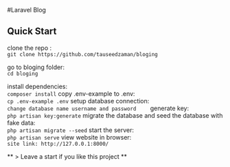 #Laravel Blog 

## Quick Start

clone the repo :<br />
    ``` git clone https://github.com/tauseedzaman/bloging ```
    
go to bloging folder:<br />
    ``` cd bloging ```

install dependencies:<br />
    ``` composer install ```
copy .env-example to .env:<br />
    ``` cp .env-example .env ```
setup database connection:<br />
    ``` change database name username and password     ```
generate key:<br />
    ``` php artisan key:generate ```
migrate the database and seed the database with fake data:<br />
    ``` php artisan migrate --seed ```
start the server:<br />
    ``` php artisan serve ```
view website in browser:<br />
    ``` site link: http://127.0.0.1:8000/ ```

** > Leave a start if you like this project **
